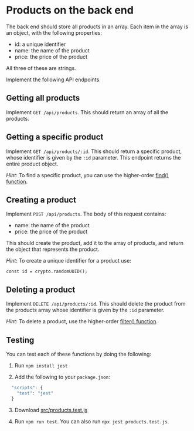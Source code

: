 # Products on the back end

The back end should store all products in an array. Each item in the array is an
object, with the following properties:

- id: a unique identifier
- name: the name of the product
- price: the price of the product

All three of these are strings.

Implement the following API endpoints.

## Getting all products

Implement `GET /api/products`. This should return an array of all the products.

## Getting a specific product

Implement `GET /api/products/:id`. This should return a specific product, whose
identifier is given by the `:id` parameter. This endpoint returns the entire
product object.

_Hint_: To find a specific product, you can use the higher-order
[find() function](https://developer.mozilla.org/en-US/docs/Web/JavaScript/Reference/Global_Objects/Array/find).

## Creating a product

Implement `POST /api/products`. The body of this request contains:

- name: the name of the product
- price: the price of the product

This should create the product, add it to the array of products, and return the
object that represents the product.

_Hint_: To create a unique identifier for a product use:

```
const id = crypto.randomUUID();
```

## Deleting a product

Implement `DELETE /api/products/:id`. This should delete the product from the
products array whose identifier is given by the `:id` parameter.

_Hint_: To delete a product, use the higher-order
[filter() function](https://developer.mozilla.org/en-US/docs/Web/JavaScript/Reference/Global_Objects/Array/filter).

## Testing

You can test each of these functions by doing the following:

1. Run `npm install jest`

2. Add the following to your `package.json`:

```js
  "scripts": {
    "test": "jest"
  }
```

3. Download [src/products.test.js](src/products.test.js)

4. Run `npm run test`. You can also run `npx jest products.test.js`.

